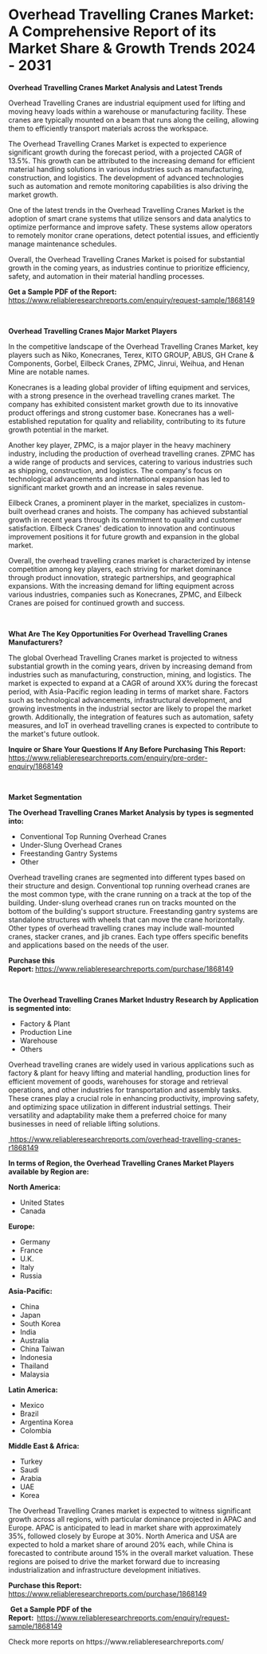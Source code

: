 <p><h1>Overhead Travelling Cranes Market: A Comprehensive Report of its Market Share & Growth Trends 2024 - 2031</h1></p><p><strong>Overhead Travelling Cranes Market Analysis and Latest Trends</strong></p>
<p><p>Overhead Travelling Cranes are industrial equipment used for lifting and moving heavy loads within a warehouse or manufacturing facility. These cranes are typically mounted on a beam that runs along the ceiling, allowing them to efficiently transport materials across the workspace.</p><p>The Overhead Travelling Cranes Market is expected to experience significant growth during the forecast period, with a projected CAGR of 13.5%. This growth can be attributed to the increasing demand for efficient material handling solutions in various industries such as manufacturing, construction, and logistics. The development of advanced technologies such as automation and remote monitoring capabilities is also driving the market growth.</p><p>One of the latest trends in the Overhead Travelling Cranes Market is the adoption of smart crane systems that utilize sensors and data analytics to optimize performance and improve safety. These systems allow operators to remotely monitor crane operations, detect potential issues, and efficiently manage maintenance schedules.</p><p>Overall, the Overhead Travelling Cranes Market is poised for substantial growth in the coming years, as industries continue to prioritize efficiency, safety, and automation in their material handling processes.</p></p>
<p><strong>Get a Sample PDF of the Report:&nbsp;</strong> <a href="https://www.reliableresearchreports.com/enquiry/request-sample/1868149">https://www.reliableresearchreports.com/enquiry/request-sample/1868149</a></p>
<p>&nbsp;</p>
<p><strong>Overhead Travelling Cranes Major Market Players</strong></p>
<p><p>In the competitive landscape of the Overhead Travelling Cranes Market, key players such as Niko, Konecranes, Terex, KITO GROUP, ABUS, GH Crane & Components, Gorbel, Eilbeck Cranes, ZPMC, Jinrui, Weihua, and Henan Mine are notable names. </p><p>Konecranes is a leading global provider of lifting equipment and services, with a strong presence in the overhead travelling cranes market. The company has exhibited consistent market growth due to its innovative product offerings and strong customer base. Konecranes has a well-established reputation for quality and reliability, contributing to its future growth potential in the market.</p><p>Another key player, ZPMC, is a major player in the heavy machinery industry, including the production of overhead travelling cranes. ZPMC has a wide range of products and services, catering to various industries such as shipping, construction, and logistics. The company's focus on technological advancements and international expansion has led to significant market growth and an increase in sales revenue.</p><p>Eilbeck Cranes, a prominent player in the market, specializes in custom-built overhead cranes and hoists. The company has achieved substantial growth in recent years through its commitment to quality and customer satisfaction. Eilbeck Cranes' dedication to innovation and continuous improvement positions it for future growth and expansion in the global market.</p><p>Overall, the overhead travelling cranes market is characterized by intense competition among key players, each striving for market dominance through product innovation, strategic partnerships, and geographical expansions. With the increasing demand for lifting equipment across various industries, companies such as Konecranes, ZPMC, and Eilbeck Cranes are poised for continued growth and success.</p></p>
<p>&nbsp;</p>
<p><strong>What Are The Key Opportunities For Overhead Travelling Cranes Manufacturers?</strong></p>
<p><p>The global Overhead Travelling Cranes market is projected to witness substantial growth in the coming years, driven by increasing demand from industries such as manufacturing, construction, mining, and logistics. The market is expected to expand at a CAGR of around XX% during the forecast period, with Asia-Pacific region leading in terms of market share. Factors such as technological advancements, infrastructural development, and growing investments in the industrial sector are likely to propel the market growth. Additionally, the integration of features such as automation, safety measures, and IoT in overhead travelling cranes is expected to contribute to the market's future outlook.</p></p>
<p><strong>Inquire or Share Your Questions If Any Before Purchasing This Report:</strong> <a href="https://www.reliableresearchreports.com/enquiry/pre-order-enquiry/1868149">https://www.reliableresearchreports.com/enquiry/pre-order-enquiry/1868149</a></p>
<p>&nbsp;</p>
<p><strong>Market Segmentation</strong></p>
<p><strong>The Overhead Travelling Cranes Market Analysis by types is segmented into:</strong></p>
<p><ul><li>Conventional Top Running Overhead Cranes</li><li>Under-Slung Overhead Cranes</li><li>Freestanding Gantry Systems</li><li>Other</li></ul></p>
<p><p>Overhead travelling cranes are segmented into different types based on their structure and design. Conventional top running overhead cranes are the most common type, with the crane running on a track at the top of the building. Under-slung overhead cranes run on tracks mounted on the bottom of the building's support structure. Freestanding gantry systems are standalone structures with wheels that can move the crane horizontally. Other types of overhead travelling cranes may include wall-mounted cranes, stacker cranes, and jib cranes. Each type offers specific benefits and applications based on the needs of the user.</p></p>
<p><strong>Purchase this Report:&nbsp;</strong><a href="https://www.reliableresearchreports.com/purchase/1868149">https://www.reliableresearchreports.com/purchase/1868149</a></p>
<p>&nbsp;</p>
<p><strong>The Overhead Travelling Cranes Market Industry Research by Application is segmented into:</strong></p>
<p><ul><li>Factory & Plant</li><li>Production Line</li><li>Warehouse</li><li>Others</li></ul></p>
<p><p>Overhead travelling cranes are widely used in various applications such as factory & plant for heavy lifting and material handling, production lines for efficient movement of goods, warehouses for storage and retrieval operations, and other industries for transportation and assembly tasks. These cranes play a crucial role in enhancing productivity, improving safety, and optimizing space utilization in different industrial settings. Their versatility and adaptability make them a preferred choice for many businesses in need of reliable lifting solutions.</p></p>
<p><a href="https://www.reliableresearchreports.com/overhead-travelling-cranes-r1868149">&nbsp;https://www.reliableresearchreports.com/overhead-travelling-cranes-r1868149</a></p>
<p><strong>In terms of Region, the Overhead Travelling Cranes Market Players available by Region are:</strong></p>
<p>
    <p> <strong> North America: </strong>
        <ul>
            <li>United States</li>
            <li>Canada</li>
        </ul>
        </p> 
    <p> <strong> Europe: </strong>
        <ul>
            <li>Germany</li>
            <li>France</li>
            <li>U.K.</li>
            <li>Italy</li>
            <li>Russia</li>
        </ul>
        </p> 
    <p> <strong> Asia-Pacific: </strong>
        <ul>
            <li>China</li>
            <li>Japan</li>
            <li>South Korea</li>
            <li>India</li>
            <li>Australia</li>
            <li>China Taiwan</li>
            <li>Indonesia</li>
            <li>Thailand</li>
            <li>Malaysia</li>
        </ul>
        </p> 
    <p> <strong> Latin America: </strong>
        <ul>
            <li>Mexico</li>
            <li>Brazil</li>
            <li>Argentina Korea</li>
            <li>Colombia</li>
        </ul>
        </p> 
    <p> <strong> Middle East & Africa: </strong>
        <ul>
            <li>Turkey</li>
            <li>Saudi</li>
            <li>Arabia</li>
            <li>UAE</li>
            <li>Korea</li>
        </ul>
    </p>
    </p>
<p><p>The Overhead Travelling Cranes market is expected to witness significant growth across all regions, with particular dominance projected in APAC and Europe. APAC is anticipated to lead in market share with approximately 35%, followed closely by Europe at 30%. North America and USA are expected to hold a market share of around 20% each, while China is forecasted to contribute around 15% in the overall market valuation. These regions are poised to drive the market forward due to increasing industrialization and infrastructure development initiatives.</p></p>
<p><strong>Purchase this Report: </strong><a href="https://www.reliableresearchreports.com/purchase/1868149">https://www.reliableresearchreports.com/purchase/1868149</a></p>
<p>&nbsp;<strong>Get a Sample PDF of the Report:&nbsp;&nbsp;</strong><a href="https://www.reliableresearchreports.com/enquiry/request-sample/1868149">https://www.reliableresearchreports.com/enquiry/request-sample/1868149</a></p>
<p><strong></strong></p>
<p>Check more reports on https://www.reliableresearchreports.com/</p>